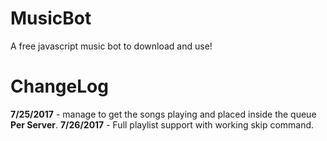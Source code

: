 # MusicBot
A free javascript music bot to download and use!
# ChangeLog
**__7/25/2017__** - manage to get the songs playing and placed inside the queue **Per Server**.
__**7/26/2017**__ - Full playlist support with working skip command.
